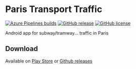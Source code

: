 # Paris Transport Traffic

[![Azure Pipelines builds](https://img.shields.io/azure-devops/build/corenting/Paris%20Transport%20Traffic/3.svg)](https://corenting.visualstudio.com/Paris%20Transport%20Traffic/_build?definitionId=3) [![GitHub release](https://img.shields.io/github/release/corenting/ParisTransportTraffic.svg)](https://github.com/corenting/ParisTransportTraffic/releases) [![GitHub license](https://img.shields.io/github/license/corenting/ParisTransportTraffic.svg)](https://github.com/corenting/ParisTransportTraffic/blob/master/LICENSE)

Android app for subway/tramway... traffic in Paris

## Download

Available on [Play Store](https://play.google.com/store/apps/details?id=fr.corenting.traficparis) or [Github releases](https://github.com/corenting/ParisTransportTraffic/releases)
